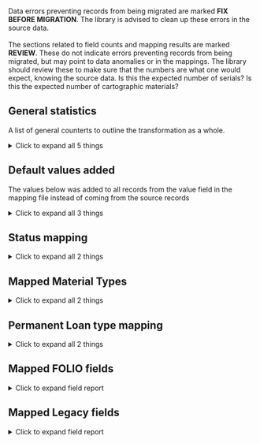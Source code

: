 <br/>Data errors preventing records from being migrated are marked **FIX BEFORE MIGRATION**. The library is advised to clean up these errors in the source data.<br/><br/> The sections related to field counts and mapping results are marked **REVIEW**. These do not indicate errors preventing records from being migrated, but may point to data anomalies or in the mappings. The library should review these to make sure that the numbers are what one would expect, knowing the source data. Is this the expected number of serials? Is this the expected number of cartographic materials?
   
## General statistics    
A list of general counterts to outline the transformation as a whole.    
<details><summary>Click to expand all 5 things</summary>     
   
Measure | Count   
--- | ---:   
Number of Legacy items in file_name='csv_items.tsv' suppressed=False | 2   
Number of files processed | 1   
Number of legacy items in total | 2   
Number of records written to disk | 2   
</details>   
   
## Default values added    
The values below was added to all records from the value field in the mapping file instead of coming from the source records    
<details><summary>Click to expand all 3 things</summary>     
   
Measure | Count   
--- | ---:   
5a15e0f8-2802-4cbf-a4de-8f0dedd3ed3a added to notes[0].itemNoteTypeId | 2   
False added to notes[0].staffOnly | 2   
</details>   
   
## Status mapping    
    
<details><summary>Click to expand all 2 things</summary>     
   
Measure | Count   
--- | ---:   
'' -> Available | 2   
</details>   
   
## Mapped Material Types    
    
<details><summary>Click to expand all 2 things</summary>     
   
Measure | Count   
--- | ---:   
mtypes mapping - BOOK -> sound recording | 2   
</details>   
   
## Permanent Loan type mapping    
    
<details><summary>Click to expand all 2 things</summary>     
   
Measure | Count   
--- | ---:   
loantypes mapping - BOOK -> MSU Hold Only | 2   
</details>   

## Mapped FOLIO fields
<details><summary>Click to expand field report</summary>     

FOLIO Field | Mapped | Unmapped  
--- | --- | ---:  
_version | 0 (0%) | 2  
accessionNumber | 0 (0%) | 2  
administrativeNotes | 0 (0%) | 2  
barcode | 2 (100%) | 0  
chronology | 0 (0%) | 2  
circulationNotes | 0 (0%) | 2  
copyNumber | 0 (0%) | 2  
descriptionOfPieces | 0 (0%) | 2  
discoverySuppress | 0 (0%) | 2  
effectiveCallNumberComponents | 0 (0%) | 2  
effectiveLocationId | 0 (0%) | 2  
effectiveShelvingOrder | 0 (0%) | 2  
electronicAccess | 0 (0%) | 2  
enumeration | 0 (0%) | 2  
holdingsRecord2 | 0 (0%) | 2  
holdingsRecordId | 2 (100%) | 0  
hrid | 2 (100%) | 0  
id | 2 (100%) | 0  
inTransitDestinationServicePointId | 0 (0%) | 2  
itemDamagedStatusDate | 0 (0%) | 2  
itemDamagedStatusId | 0 (0%) | 2  
itemIdentifier | 0 (0%) | 2  
itemLevelCallNumber | 0 (0%) | 2  
itemLevelCallNumberPrefix | 0 (0%) | 2  
itemLevelCallNumberSuffix | 0 (0%) | 2  
itemLevelCallNumberTypeId | 0 (0%) | 2  
lastCheckIn | 0 (0%) | 2  
materialType | 0 (0%) | 2  
materialTypeId | 2 (100%) | 0  
metadata.createdByUserId | 2 (100%) | 0  
metadata.createdDate | 2 (100%) | 0  
metadata.updatedByUserId | 2 (100%) | 0  
metadata.updatedDate | 2 (100%) | 0  
missingPieces | 0 (0%) | 2  
missingPiecesDate | 0 (0%) | 2  
notes | 0 (0%) | 2  
numberOfMissingPieces | 0 (0%) | 2  
numberOfPieces | 0 (0%) | 2  
permanentLoanTypeId | 2 (100%) | 0  
permanentLocation | 0 (0%) | 2  
permanentLocationId | 0 (0%) | 2  
purchaseOrderLineIdentifier | 0 (0%) | 2  
statisticalCodeIds | 0 (0%) | 2  
status.date | 2 (100%) | 0  
status.name | 2 (100%) | 0  
tags | 0 (0%) | 2  
temporaryLoanTypeId | 0 (0%) | 2  
temporaryLocation | 0 (0%) | 2  
temporaryLocationId | 0 (0%) | 2  
volume | 0 (0%) | 2  
yearCaption | 0 (0%) | 2  
</details>   

## Mapped Legacy fields
<details><summary>Click to expand field report</summary>     

Legacy Field | Present | Mapped | Unmapped  
--- | --- | --- | ---:  
Z30_BARCODE | 2 (100.0%) | 2 (100%) | 0  
Z30_MATERIAL | 4 (200.0%) | 4 (200%) | 0  
Z30_REC_KEY | 2 (100.0%) | 2 (100%) | 0  
fake_instance_id | 6 (300.0%) | 6 (300%) | 0  
</details>   
